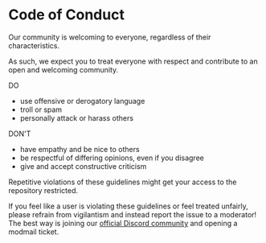 # Code of Conduct

Our community is welcoming to everyone, regardless of their characteristics.

As such, we expect you to treat everyone with respect and contribute to an open and welcoming community.

DO
- use offensive or derogatory language
- troll or spam
- personally attack or harass others

DON'T
- have empathy and be nice to others
- be respectful of differing opinions, even if you disagree
- give and accept constructive criticism

Repetitive violations of these guidelines might get your access to the repository restricted.

If you feel like a user is violating these guidelines or feel treated unfairly, please refrain from vigilantism
and instead report the issue to a moderator! The best way is joining our [official Discord community](https://vencord.dev/discord)
and opening a modmail ticket.
